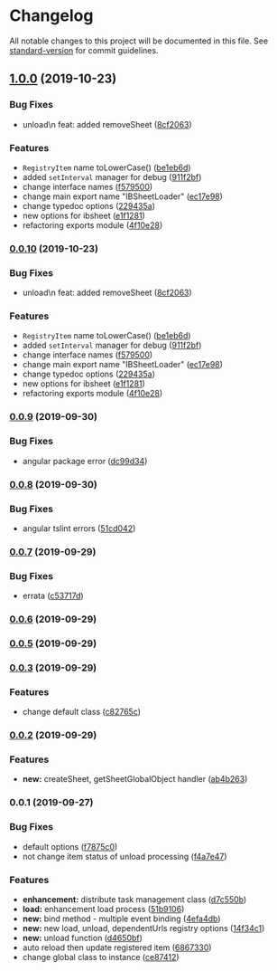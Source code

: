 # Changelog

All notable changes to this project will be documented in this file. See [standard-version](https://github.com/conventional-changelog/standard-version) for commit guidelines.

## [1.0.0](https://github.com/ibsheet/loader/compare/v0.0.9...v1.0.0) (2019-10-23)


### Bug Fixes

* unload\n feat: added removeSheet ([8cf2063](https://github.com/ibsheet/loader/commit/8cf2063))


### Features

* `RegistryItem` name toLowerCase() ([be1eb6d](https://github.com/ibsheet/loader/commit/be1eb6d))
* added `setInterval` manager for debug ([911f2bf](https://github.com/ibsheet/loader/commit/911f2bf))
* change interface names ([f579500](https://github.com/ibsheet/loader/commit/f579500))
* change main export name "IBSheetLoader" ([ec17e98](https://github.com/ibsheet/loader/commit/ec17e98))
* change typedoc options ([229435a](https://github.com/ibsheet/loader/commit/229435a))
* new options for ibsheet ([e1f1281](https://github.com/ibsheet/loader/commit/e1f1281))
* refactoring exports module ([4f10e28](https://github.com/ibsheet/loader/commit/4f10e28))

### [0.0.10](https://github.com/ibsheet/loader/compare/v0.0.9...v0.0.10) (2019-10-23)


### Bug Fixes

* unload\n feat: added removeSheet ([8cf2063](https://github.com/ibsheet/loader/commit/8cf2063))


### Features

* `RegistryItem` name toLowerCase() ([be1eb6d](https://github.com/ibsheet/loader/commit/be1eb6d))
* added `setInterval` manager for debug ([911f2bf](https://github.com/ibsheet/loader/commit/911f2bf))
* change interface names ([f579500](https://github.com/ibsheet/loader/commit/f579500))
* change main export name "IBSheetLoader" ([ec17e98](https://github.com/ibsheet/loader/commit/ec17e98))
* change typedoc options ([229435a](https://github.com/ibsheet/loader/commit/229435a))
* new options for ibsheet ([e1f1281](https://github.com/ibsheet/loader/commit/e1f1281))
* refactoring exports module ([4f10e28](https://github.com/ibsheet/loader/commit/4f10e28))

### [0.0.9](https://github.com/ibsheet/loader/compare/v0.0.8...v0.0.9) (2019-09-30)


### Bug Fixes

* angular package error ([dc99d34](https://github.com/ibsheet/loader/commit/dc99d34))

### [0.0.8](https://github.com/ibsheet/loader/compare/v0.0.7...v0.0.8) (2019-09-30)


### Bug Fixes

* angular tslint errors ([51cd042](https://github.com/ibsheet/loader/commit/51cd042))

### [0.0.7](https://github.com/ibsheet/loader/compare/v0.0.6...v0.0.7) (2019-09-29)


### Bug Fixes

* errata ([c53717d](https://github.com/ibsheet/loader/commit/c53717d))

### [0.0.6](https://github.com/ibsheet/loader/compare/v0.0.5...v0.0.6) (2019-09-29)

### [0.0.5](https://github.com/ibsheet/loader/compare/v0.0.3...v0.0.5) (2019-09-29)

### [0.0.3](https://github.com/ibsheet/loader/compare/v0.0.2...v0.0.3) (2019-09-29)


### Features

* change default class ([c82765c](https://github.com/ibsheet/loader/commit/c82765c))

### [0.0.2](https://github.com/ibsheet/loader/compare/v0.0.1...v0.0.2) (2019-09-29)


### Features

* **new:** createSheet, getSheetGlobalObject handler ([ab4b263](https://github.com/ibsheet/loader/commit/ab4b263))

### 0.0.1 (2019-09-27)


### Bug Fixes

* default options ([f7875c0](https://github.com/ibsheet/loader/commit/f7875c0))
* not change item status of unload processing ([f4a7e47](https://github.com/ibsheet/loader/commit/f4a7e47))


### Features

* **enhancement:** distribute task management class ([d7c550b](https://github.com/ibsheet/loader/commit/d7c550b))
* **load:** enhancement load process ([51b9106](https://github.com/ibsheet/loader/commit/51b9106))
* **new:** bind method - multiple event binding ([4efa4db](https://github.com/ibsheet/loader/commit/4efa4db))
* **new:** new load, unload, dependentUrls registry options ([14f34c1](https://github.com/ibsheet/loader/commit/14f34c1))
* **new:** unload function ([d4650bf](https://github.com/ibsheet/loader/commit/d4650bf))
* auto reload then update registered item ([6867330](https://github.com/ibsheet/loader/commit/6867330))
* change global class to instance ([ce87412](https://github.com/ibsheet/loader/commit/ce87412))
